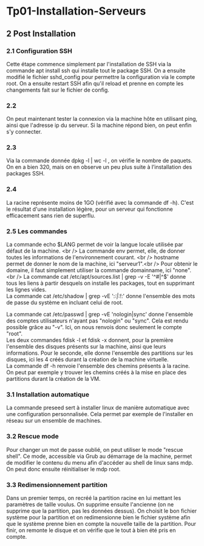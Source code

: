 # Tp01-Installation-Serveurs

## 2 Post Installation

### 2.1 Configuration SSH
Cette étape commence simplement par l'installation de SSH via la commande apt install ssh qui installe tout le package SSH. On a ensuite modifié le fichier sshd_config pour permettre la configuration via le compte root. On a ensuite restart SSH afin qu'il reload et prenne en compte les changements fait sur le fichier de config.

### 2.2
On peut maintenant tester la connexion via la machine hôte en utilisant ping, ainsi que l'adresse ip du serveur. Si la machine répond bien, on peut enfin s'y connecter.

### 2.3
Via la commande donnée dpkg -l | wc -l , on vérifie le nombre de paquets. On en a bien 320, mais on en observe un peu plus suite à l’installation des packages SSH.

### 2.4
La racine représente moins de 1GO (vérifié avec la commande df -h). C'est le résultat d'une installation légère, pour un serveur qui fonctionne efficacement sans rien de superflu.

### 2.5 Les commandes
La commande echo $LANG permet de voir la langue locale utilisée par défaut de la machine. <br />
La commande env permet, elle, de donner toutes les informations de l'environnement courant. <br />
hostname permet de donner le nom de la machine, ici "serveur1".<br />
Pour obtenir le domaine, il faut simplement utiliser la commande domainname, ici "none".<br />
La commande cat /etc/apt/sources.list | grep -v -E '^#|^$' donne tous les liens à partir desquels on installe les packages, tout en supprimant les lignes vides.<br />
La commande cat /etc/shadow | grep -vE ':*:|:!*:' donne l'ensemble des mots de passe du système en incluant celui de root.<br />

La commande cat /etc/passwd | grep -vE 'nologin|sync' donne l'ensemble des comptes
utilisateurs n'ayant pas "nologin" ou "sync". Cela est rendu possible grâce au "-v". Ici, on nous renvois donc seulement le compte "root".<br />
Les deux commandes fdisk -l et fdisk -x donnent, pour la première l'ensemble des disques présents sur la machine, ainsi que leurs informations. Pour le seconde, elle donne l'ensemble des partitions sur les disques, ici les 4 créés durant la création de la machine virtuelle.<br />
La commande df -h renvoie l'ensemble des chemins présents à la racine. On peut par exemple y trouver les chemins créés à la mise en place des partitions durant la création de la VM.<br />

### 3.1 Installation automatique
La commande preseed sert à installer linux de manière automatique avec une configuration personnalisée. Cela permet par exemple de l'installer en réseau sur un ensemble de machines.<br />

### 3.2 Rescue mode
Pour changer un mot de passe oublié, on peut utiliser le mode "rescue shell". Ce mode, accessible via Grub au démarrage de la machine, permet de modifier le contenu du menu afin d'accéder au shell de linux sans mdp. On peut donc ensuite réinitialiser le mdp root.<br />

### 3.3 Redimensionnement partition
Dans un premier temps, on recréé la partition racine en lui mettant les paramètres de taille voulus. On supprime ensuite l'ancienne (on ne supprime que la partition, pas les données dessus). On choisit le bon fichier système pour la partition et on redimensionne bien le fichier système afin que le système prenne bien en compte la nouvelle taille de la partition. Pour finir, on remonte le disque et on vérifie que le tout à bien été pris en compte.
